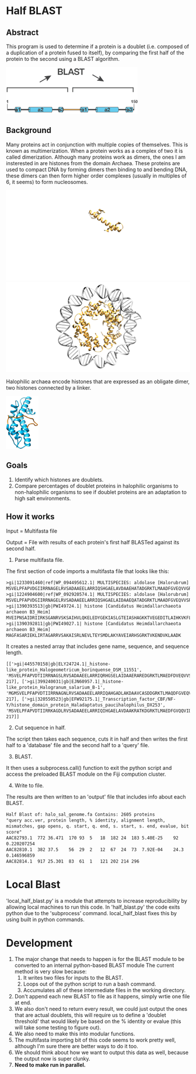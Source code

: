 # Half BLAST
## Abstract
This program is used to determine if a protein is a doublet (i.e. composed of a duplication of a protein fused to itself), by comparing the first half of the protein to the second using a BLAST algorithm.

![half_BLAST schematic](half_blast.png)

## Background
Many proteins act in conjunction with multiple copies of themselves. This is known as multimerization. When a protein works as a complex of two it is called dimerization. Although many proteins work as dimers, the ones I am insterested in are histones from the domain Archaea. These proteins are used to compact DNA by forming dimers then binding to and bending DNA, these dimers can then form higher order complexes (usually in multiples of 6, it seems) to form nucleosomes.

![arch_monomer](arch_nuc_one_monomer.png)
![arch_nuc](arch_nuc.png)

Halophilic archaea encode histones that are expressed as an obligate dimer, two histones connected by a linker.

![doublet](doublet.png)

## Goals
1. Identify which histones are doublets.
2. Compare percentages of doublet proteins in halophilic organisms to non-halophilic organisms to see if doublet proteins are an adaptation to high salt environments.

## How it works
Input = Multifasta file

Output = File with results of each protein's first half BLASTed against its second half.
1. Parse multifasta file.

The first section of code imports a multifasta file that looks like this:

```
>gi|1233091460|ref|WP_094495612.1| MULTISPECIES: aldolase [Halorubrum]
MSVELPFAPVDGIIRRNAGELRVSADAAEELARRIQSHGAELAVDAAEHATADGRKTLMAADFGVEQVVGREDLTLPVAPIDRIARLRIDDRYRVGVDARVALADILEDYADNVASAAATLARHADRRTVQAEDIETYFALFE
>gi|1224904600|ref|WP_092920574.1| MULTISPECIES: aldolase [Halorubrum]
MSVELPFAPVDGIIRRNAGELRVSADAAEELARRIQSHGAELAIDAAEQATADGRKTLMAADFGVEQVVSREDLTLPVAPIDRIARLRIDDRYRVGVDARVALADILEDYADNVASAAATLARHADRRTVQAEDIETYFALFE
>gi|1390393513|gb|PWI49724.1| histone [Candidatus Heimdallarchaeota archaeon B3_Heim]
MVEIPNSAIDRIIRKSGANRVSKSAIHVLQKELEDYGEKIASLGTEIASHAGKKTVEGEDITLAIHKVKFLL
>gi|1390392811|gb|PWI49027.1| histone [Candidatus Heimdallarchaeota archaeon B3_Heim]
MAGFASARIEKLIRTAGARRVSAKAISRLNEVLTEYSMDLAKYAVEIARHSGRKTVKENDVKLAADK
```

It creates a nested array that includes gene name, sequence, and sequence length.

```
[['>gi|445570158|gb|ELY24724.1|_histone-like_protein_Halogeometricum_borinquense_DSM_11551', 'MSVELPFAPVDTIIRRNAGSLRVSADAAEELARRIQRHGSELAIDAAERAREDGRKTLMAEDFDVEQVVSRAELELPVAPVDRIARLRIDDRYRVSMDARIALADILEDYADNVADAAAKLARHADRRTIQAEDIETYFALFE', 217], ['>gi|399240031|gb|EJN60957.1|_histone-like_protein_Halogranum_salarium_B-1', 'MGMSVELPFAPVDTIIRRNAGNLRVSADAAEELARRIQAHGADLAKDAAVCASDDGRKTLMAQDFGVEQVVERADLELPIAPIDRIARLDIDDRYRVSMSARIALADILEDYADNVASAAAKLAHHADRRTIQAEDIETYFSLFE', 217], ['>gi|320550523|gb|EFW92175.1|_Transcription_factor_CBF/NF-Y/histone_domain_protein_Haladaptatus_paucihalophilus_DX253', 'MSVELPFAPVDTIIRRKAGDLRVSADAAEELARRIQIHGAELAVDAAKRATKDGRKTLMAEDFGVQQVIDKDELVLPVAPVDRIARLDIDDDYRVSMDARVALADILEDYANNVAAAASILAHHADRRTVKAEDIETYFRLFE', 217]]
```
2. Cut sequence in half.

The script then takes each sequence, cuts it in half and then writes the first half to a 'database' file and the second half to a 'query' file.

3. BLAST.

It then uses a subprocess.call() function to exit the python script and access the preloaded BLAST module on the Fiji compution cluster.

4. Write to file.

The results are then written to an 'output' file that includes info about each BLAST.

```
Half Blast of: halo_sal_genome.fa Contains: 2605 proteins													
"query acc.ver, protein length, % identity, alignment length, mismatches, gap opens, q. start, q. end, s. start, s. end, evalue, bit score"													
AAC82793.1	772	36.471	170	93	5	18	182	24	183	5.40E-25	92		0.220207254
AAC82810.1	382	37.5	56	29	2	12	67	24	73	7.92E-04	24.3		0.146596859
AAC82814.1	917	25.301	83	61	1	121	202	214	296
```

# Local Blast
'local_half_blast.py' is a module that attempts to increase reproducibility by allowing local machines to run this code.
In 'half_blast.py' the code exits python due to the 'subprocess' command. local_half_blast fixes this by using built in python commands.



# Development


1. The major change that needs to happen is for the BLAST module to be converted to an internal python-based BLAST module  The current method is very slow because:
    1. It writes two files for inputs to the BLAST.
    2. Loops out of the python script to run a bash command.
    3. Accumulates all of these intermediate files in the working directory.
2. Don't append each new BLAST to file as it happens, simply wrtie one file at end.
3. We also don't need to return every result, we could just output the ones that are actual doublets, this will require us to define a 'doublet threshold' that would likely be based on the % identity or evalue (this will take some testing to figure out).
4. We also need to make this into modular functions.
5. The multifasta importing bit of this code seems to work pretty well, although I'm sure there are better ways to do it too.
6. We should think about how we want to output this data as well, because the output now is super clunky.
7. **Need to make run in parallel.**
